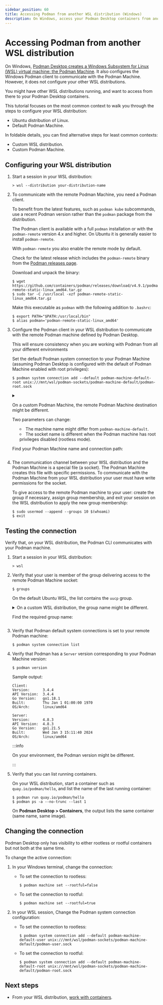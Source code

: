 ```yaml
---
sidebar_position: 60
title: Accessing Podman from another WSL distribution (Windows)
description: On Windows, access your Podman Desktop containers from another Windows Subsystem for Linux (WSL) distribution.
---
```


# Accessing Podman from another WSL distribution

On Windows, [Podman Desktop creates a Windows Subsystem for Linux (WSL) virtual machine: the Podman Machine](/docs/podman/creating-a-podman-machine.md).
It also configures the Windows Podman client to communicate with the Podman Machine.
However, it does not configure your other WSL distributions.

You might have other WSL distributions running, and want to access from there to your Podman Desktop containers.

This tutorial focuses on the most common context to walk you through the steps to configure your WSL distribution:

- Ubuntu distribution of Linux.
- Default Podman Machine.

In foldable details, you can find alternative steps for least common contexts:

- Custom WSL distribution.
- Custom Podman Machine.

## Configuring your WSL distribution

1. Start a session in your WSL distribution:

   ```shell-session
   > wsl --distribution your-distribution-name
   ```

1. To communicate with the remote Podman Machine, you need a Podman client.

   To benefit from the latest features, such as `podman kube` subcommands, use a recent Podman version rather than the `podman` package from the distribution.

   The Podman client is available with a full `podman` installation or with the `podman-remote` version 4.x and higher. On Ubuntu it is generally easier to install `podman-remote`.

   With `podman-remote` you also enable the remote mode by default.

   Check for the latest release which includes the `podman-remote` binary from the [Podman releases page](https://github.com/containers/podman/releases/latest).

   Download and unpack the binary:

   ```shell-session
   $ wget https://github.com/containers/podman/releases/download/v4.9.1/podman-remote-static-linux_amd64.tar.gz
   $ sudo tar -C /usr/local -xzf podman-remote-static-linux_amd64.tar.gz
   ```

   Make this executable as `podman` with the following addition to `.bashrc`:

   ```shell-session
   $ export PATH="$PATH:/usr/local/bin"
   $ alias podman='podman-remote-static-linux_amd64'
   ```

1. Configure the Podman client in your WSL distribution to communicate with the remote Podman machine defined by Podman Desktop.

   This will ensure consistency when you are working with Podman from all your different environments

   Set the default Podman system connection to your Podman Machine (assuming Podman Desktop is configured with the default of Podman Machine enabled with root privileges):

   ```shell-session
   $ podman system connection add --default podman-machine-default-root unix:///mnt/wsl/podman-sockets/podman-machine-default/podman-root.sock
   ```

   <details>
   <summary>

   On a custom Podman Machine, the remote Podman Machine destination might be different.

   Two parameters can change:
   - The machine name might differ from `podman-machine-default`.
   - The socket name is different when the Podman machine has root privileges disabled (rootless mode).

   Find your Podman Machine name and connection path:

   </summary>
   <div>
   1. Identify the sockets available in your WSL distribution.

   The Podman machine shares sockets in a `/mnt/wsl/podman-sockets/` subdirectory named after the Podman machine name.

   In your WSL session, list the available sockets:

   ```shell-session
   $ find /mnt/wsl/podman-sockets/ -name '*.sock'
   ```

   Each Podman Machine has a socket for:
   - Rootful Podman: `podman-root.sock`
   - Rootless Podman: `podman-user.sock`

   Sample output:

   ```shell-session
   /mnt/wsl/podman-sockets/podman-machine-default/podman-root.sock
   /mnt/wsl/podman-sockets/podman-machine-default/podman-user.sock
   ```
   1. Identify the socket that Podman Desktop uses.

      Podman Desktop defaults to rootful Podman.
      However, consider identifying the active socket.

      The active socket is the default Podman system connection in your Windows session.

      Open a new Command Prompt, and list your Podman system connections:

      ```shell-session
      > podman system connection list
      ```

      The default connection line ends with `true`.

      Identify your Podman Machine socket by its URI in Windows:
      - Rootful Podman: `ssh://root@127.0.0.1:59292/run/podman/podman.sock`
      - Rootless Podman: `ssh://user@127.0.0.1:59292/run/user/1000/podman/podman.sock`

      Sample output:

      ```shell-session
      Name                         URI                                                          Identity                                                  Default

      podman-machine-default ssh://user@127.0.0.1:59292/run/user/1000/podman/podman.sock C:\Users\Podman Desktop User\.ssh\podman-machine-default false
      podman-machine-default-root ssh://root@127.0.0.1:59292/run/podman/podman.sock C:\Users\Podman Desktop User\.ssh\podman-machine-default true
      ```

   1. To define the Podman machine remote destination, prepend with `unix://` the socket path that is available in your WSL, and corresponds to the Podman Desktop active socket:

      For the default Podman machine:
      - Rootful Podman: `unix:///mnt/wsl/podman-sockets/podman-machine-default/podman-root.sock`
      - Rootless Podman: `unix:///mnt/wsl/podman-sockets/podman-machine-default/podman-user.sock`

   </div>
   </details>

1. The communication channel between your WSL distribution and the Podman Machine is a special file (a socket).
   The Podman Machine creates this file with specific permissions.
   To communicate with the Podman Machine from your WSL distribution your user must have write permissions for the socket.

   To give access to the remote Podman machine to your user: create the group if necessary, assign group membership, and exit your session on the WSL distribution to apply the new group membership:

   ```shell-session
   $ sudo usermod --append --groups 10 $(whoami)
   $ exit
   ```

## Testing the connection

Verify that, on your WSL distribution, the Podman CLI communicates with your Podman machine.

1. Start a session in your WSL distribution:

   ```shell-session
   > wsl
   ```

1. Verify that your user is member of the group delivering access to the remote Podman Machine socket:

   ```shell-session
   $ groups
   ```

   On the default Ubuntu WSL, the list contains the `uucp` group.

   <details>
   <summary>
   On a custom WSL distribution, the group name might be different.

   Find the required group name:
   </summary>
   <div>
   The required group id is the same on any WSL distribution.

   However, the group name might be different on a custom WSL distribution.

   On the Podman Machine, which runs on a Fedora distribution:
   - Rootful Podman: GID `10` name is `wheel`.
   - Rootless Podman: GID `1000` name is `user`.

   On the Ubuntu distribution:
   - Rootful Podman: GID `10` name is `uucp`.
   - Rootless Podman: GID `1000` name is the same as the user name you chose when creating the WSL machine.

   On a custom WSL distribution, find the group name for:
   - Rootful Podman:

     ```shell-session
     $ getent group 10
     ```

   - Rootless Podman:

     ```shell-session
     $ getent group 1000
     ```

   </div>
   </details>

1. Verify that Podman default system connections is set to your remote Podman machine:

   ```shell-session
   $ podman system connection list
   ```

1. Verify that Podman has a `Server` version corresponding to your Podman Machine version:

   ```shell-session
   $ podman version
   ```

   Sample output:

   ```shell-session
   Client:
   Version:      3.4.4
   API Version:  3.4.4
   Go Version:   go1.18.1
   Built:        Thu Jan 1 01:00:00 1970
   OS/Arch:      linux/amd64

   Server:
   Version:      4.8.3
   API Version:  4.8.3
   Go Version:   go1.21.5
   Built:        Wed Jan 3 15:11:40 2024
   OS/Arch:      linux/amd64
   ```

   :::info

   On your environment, the Podman version might be different.

   :::

1. Verify that you can list running containers.

   On your WSL distribution, start a container such as `quay.io/podman/hello`, and list the name of the last running container:

   ```shell-session
   $ podman run quay.io/podman/hello
   $ podman ps -a --no-trunc --last 1
   ```

   On **Podman Desktop > Containers**, the output lists the same container (same name, same image).

## Changing the connection

Podman Desktop only has visibility to either rootless or rootful containers but not both at the same time.

To change the active connection:

1. In your Windows terminal, change the connection:
   - To set the connection to rootless:

     ```shell-session
     $ podman machine set --rootful=false
     ```

   - To set the connection to rootful:

     ```shell-session
     $ podman machine set --rootful=true
     ```

1. In your WSL session, Change the Podman system connection configuration:
   - To set the connection to rootless:

     ```shell-session
     $ podman system connection add --default podman-machine-default-user unix:///mnt/wsl/podman-sockets/podman-machine-default/podman-user.sock
     ```

   - To set the connection to rootful:

     ```shell-session
     $ podman system connection add --default podman-machine-default-root unix:///mnt/wsl/podman-sockets/podman-machine-default/podman-root.sock
     ```

## Next steps

- From your WSL distribution, [work with containers](/docs/containers).
